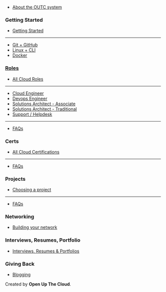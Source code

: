 
* [ About the OUTC system ](README.md)

### Getting Started

- [Getting Started](getting-started/index.md)

---

- [Git + GitHub](getting-started/git-github.md)
- [Linux + CLI](getting-started/linux-cli.md)
- [Docker](getting-started/docker.md)

### [Roles](roles/index.md)

- [All Cloud Roles](roles/index.md)

---

- [Cloud Engineer](./roles/cloud-engineer.md)                                                  
- [Devops Engineer](./roles/devops-engineer.md)                                                
- [Solutions Architect - Associate](./roles/solutions-architect-associate.md)           
- [Solutions Architect - Traditional](./roles/solutions-architect-traditional.md)           
- [Support / Helpdesk](./roles/support-helpdesk.md)                                            

---

- [FAQs](roles/faqs.md)

<!-- ### Skills

- [Choosing Skills](skills/index.md) -->

### Certs

- [All Cloud Certifications](certs/index.md)

---

- [FAQs](certs/faqs.md)

### Projects

- [Choosing a project](projects/index.md)

---

- [FAQs](projects/faqs.md)

<!-- TODO: Update these pages to bring them back -->

<!-- 
- [Cloud Dev Environment](projects/cloud-dev-environment.md)
- [Cloud Resume Challenge](projects/cloud-resume-challenge.md)
- [Adrian Cantrill Labs](projects/adrian-cantrill-labs.md) 
-->

### Networking

- [Building your network](networking/index.md)

### Interviews, Resumes, Portfolio

- [Interviews, Resumes & Portfolios](interviews-resumes-portfolio/index.md)

<!-- ### Getting Promoted

- [Getting Promoted](getting-promoted/index.md) -->

### Giving Back

<!-- - [Giving Back](giving-back/index.md) -->
- [Blogging](giving-back/blogging.md)

Created by **Open Up The Cloud**. 